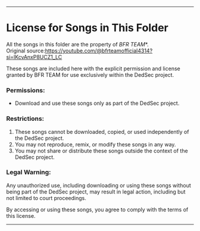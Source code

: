 ---

# License for Songs in This Folder  

All the songs in this folder are the property of *BFR TEAM**.  
Original source:https://youtube.com/@bfrteamofficial4314?si=lKcvAnxP8UCZ1_LC

These songs are included here with the explicit permission and license granted by BFR TEAM for use exclusively within the DedSec project.  

### Permissions:  
- Download and use these songs only as part of the DedSec project.  

### Restrictions:  
1. These songs cannot be downloaded, copied, or used independently of the DedSec project.  
2. You may not reproduce, remix, or modify these songs in any way.  
3. You may not share or distribute these songs outside the context of the DedSec project.  

### Legal Warning:  
Any unauthorized use, including downloading or using these songs without being part of the DedSec project, may result in legal action, including but not limited to court proceedings.  

By accessing or using these songs, you agree to comply with the terms of this license.  

---